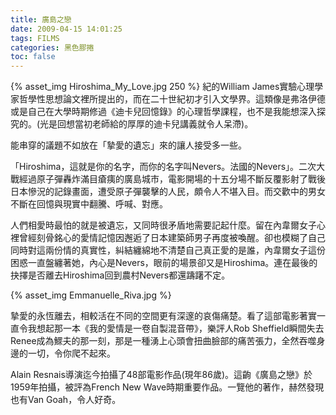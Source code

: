 ```yaml
---
title: 廣島之戀
date: 2009-04-15 14:01:25
tags: FILMS
categories: 黑色膠捲
toc: false
---
```

{% asset_img Hiroshima_My_Love.jpg 250 %}
紀的William James實驗心理學家哲學性思想論文裡所提出的，而在二十世紀初才引入文學界。這類像是弗洛伊德或是自己在大學時期修過《迪卡兒回憶錄》的心理哲學課程，也不是我能想深入探究的。(光是回想當初老師給的厚厚的迪卡兒講義就令人呆滯)。
<!-- more -->
能串穿的議題不如放在「摯愛的遺忘」來的讓人接受多一些。

「Hiroshima，這就是你的名字，而你的名字叫Nevers。法國的Nevers」。二次大戰經過原子彈轟炸滿目瘡痍的廣島城市，電影開場的十五分場不斷反覆影射了戰後日本慘況的記錄畫面，遭受原子彈襲擊的人民，頗令人不堪入目。而交歡中的男女不斷在回憶與現實中翻騰、呼喊、對應。

人們相愛時最怕的就是被遺忘，又同時很矛盾地需要記起什麼。留在內韋爾女子心裡曾經刻骨銘心的愛情記憶因邂逅了日本建築師男子再度被喚醒。卻也模糊了自己同時對這兩份情的真實性，糾結纏綿地不清楚自己真正愛的是誰，內韋爾女子這份困惑一直盤纏著她，內心是Nevers，眼前的場景卻又是Hiroshima。連在最後的抉擇是否離去Hiroshima回到農村Nevers都還躊躇不定。

{% asset_img Emmanuelle_Riva.jpg %}

摯愛的永恆離去，相較活在不同的空間更有深邃的哀傷痛楚。看了這部電影著實一直令我想起那一本《我的愛情是一卷自製混音帶》，樂評人Rob Sheffield瞬間失去Renee成為鰥夫的那一刻，那是一種湧上心頭會扭曲臉部的痛苦張力，全然吞噬身邊的一切，令你爬不起來。

Alain Resnais導演迄今拍攝了48部電影作品(現年86歲)。這齣《廣島之戀》於1959年拍攝，被評為French New Wave時期重要作品。一覽他的著作，赫然發現也有Van Goah，令人好奇。